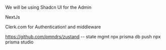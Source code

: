 We will be using Shadcn UI for the Admin

NextJs

Clerk.com for Authentication! and middleware

https://github.com/pmndrs/zustand -- state mgmt
npx prisma db push
npx prisma studio
